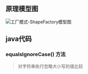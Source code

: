 


## 原理模型图
![工厂模式-ShapeFactory模型图](工厂模式--Shape.jpg "工厂模式-ShapeFactory模型图")

## java代码

### equalsIgnoreCase() 方法
  > 对字符串执行忽略大小写的值比较